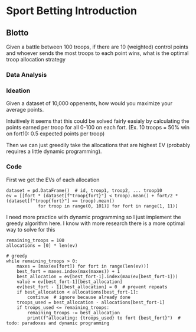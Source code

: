 # Sport Betting Introduction

## Blotto
Given a battle between 100 troops, if there are 10 (weighted) control points and whoever sends the most troops to each point wins, what is the optimal troop allocation strategy

### Data Analysis

### Ideation
Given a dataset of 10,000 oppenents, how would you maximize your average points. 

Intuitively it seems that this could be solved fairly easialy by calculating the points earned per troop for all 0-100 on each fort.
(Ex. 10 troops = 50% win on fort10: 0.5 expected points per troop)

Then we can just greedily take the allocations that are highest EV (probably requires a little dynamic programming).

### Code

First we get the EVs of each allocation

```
dataset = pd.DataFrame()  # id, troop1, troop2, ... troop10
ev = [[fort * (dataset[f"troop{fort}"] < troop).mean() + fort/2 * (dataset[f"troop{fort}"] == troop).mean()
            for troop in range(0, 101)] for fort in range(1, 11)]     
```

I need more practice with dynamic programming so I just implement the greedy algorithm here. I know with more research there is a more optimal way to solve for this

```
remaining_troops = 100
allocations = [0] * len(ev)

# greedy
while remaining_troops > 0:
    maxes = [max(ev[fort]) for fort in range(len(ev))]
    best_fort = maxes.index(max(maxes)) + 1
    best_allocation = ev[best_fort-1].index(max(ev[best_fort-1]))
    value = ev[best_fort-1][best_allocation]
    ev[best_fort - 1][best_allocation] = 0  # prevent repeats
    if best_allocation < allocations[best_fort-1]:
        continue  # ignore because already done
    troops_used = best_allocation - allocations[best_fort-1]
    if troops_used <= remaining_troops:
        remaining_troops -= best_allocation
        print(f"allocating: {troops_used} to fort {best_fort}")  # todo: paradoxes and dynamic programming
```